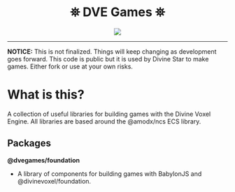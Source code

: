 <h1 align="center">
 ⛯ DVE Games ⛯
</h1>

<p align="center">
<img src="https://divine-star-software.github.io/DigitalAssets/images/logo-small.png">
</p>

---

**NOTICE:**
This is not finalized. Things will keep changing as development goes forward. 
This code is public but it is used by Divine Star to make games.
Either fork or use at your own risks.

# What is this?
A collection of useful libraries for building games with the Divine Voxel Engine. All libraries are based around the @amodx/ncs ECS library.

## Packages
**@dvegames/foundation**
 - A library of components for building games with BabylonJS and @divinevoxel/foundation.
